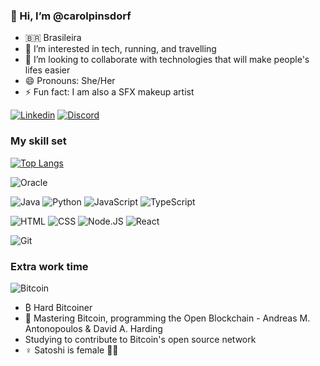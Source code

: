 ### 👋 Hi, I’m @carolpinsdorf
- 🇧🇷 Brasileira
- 👀 I’m interested in tech, running, and travelling
- 💞️ I’m looking to collaborate with technologies that will make people's lifes easier 
- 😄 Pronouns: She/Her
- ⚡ Fun fact: I am also a SFX makeup artist 

[![Linkedin](https://img.shields.io/badge/LinkedIn-0077B5?style=for-the-badge&logo=linkedin&logoColor=white)](https://www.linkedin.com/in/carolinapinsdorf/)
[![Discord](https://img.shields.io/badge/Discord-7289DA?style=for-the-badge&logo=discord&logoColor=white)](https://discord.com/channels/@carolpinsdorf)

<!---
![Carol's GitHub stats](https://github-readme-stats.vercel.app/api?username=carolpinsdorf&show_icons=true&theme=radical)
--->
### My skill set

[![Top Langs](https://github-readme-stats.vercel.app/api/top-langs/?username=carolpinsdorf&layout=donut)](https://github.com/anuraghazra/github-readme-stats)

![Oracle](https://img.shields.io/badge/Oracle-F80000?style=for-the-badge&logo=Oracle&logoColor=white)

![Java](https://img.shields.io/badge/Java-ED8B00?style=for-the-badge&logo=openjdk&logoColor=white)
![Python](https://img.shields.io/badge/Python-3776AB?style=for-the-badge&logo=python&logoColor=white)
![JavaScript](https://img.shields.io/badge/JavaScript-F7DF1E?style=for-the-badge&logo=javascript&logoColor=black)
![TypeScript](https://img.shields.io/badge/TypeScript-007ACC?style=for-the-badge&logo=typescript&logoColor=white)

![HTML](https://img.shields.io/badge/HTML5-E34F26?style=for-the-badge&logo=html5&logoColor=white)
![CSS](https://img.shields.io/badge/CSS3-1572B6?style=for-the-badge&logo=css3&logoColor=white)
![Node.JS](https://img.shields.io/badge/Node.js-43853D?style=for-the-badge&logo=node.js&logoColor=white)
![React](	https://img.shields.io/badge/React-20232A?style=for-the-badge&logo=react&logoColor=61DAFB)

![Git](https://img.shields.io/badge/GIT-E44C30?style=for-the-badge&logo=git&logoColor=white)

### Extra work time
![Bitcoin](https://img.shields.io/badge/Bitcoin-000000?style=for-the-badge&logo=bitcoin&logoColor=white)
- ₿ Hard Bitcoiner
- 📖 Mastering Bitcoin, programming the Open Blockchain - Andreas M. Antonopoulos & David A. Harding
- Studying to contribute to Bitcoin's open source network
- ♀️ Satoshi is female ✊🏽

<!---
carolpinsdorf/carolpinsdorf is a ✨ special ✨ repository because its `README.md` (this file) appears on your GitHub profile.
You can click the Preview link to take a look at your changes.
--->
